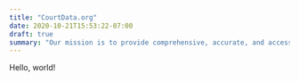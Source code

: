 ```yaml
---
title: "CourtData.org"
date: 2020-10-21T15:53:22-07:00
draft: true
summary: "Our mission is to provide comprehensive, accurate, and accessible information from the U.S. Supreme Court. Our plain-English case summaries are written and edited by lawyers, accompanied by the official published copy of the case in pdf format. Each case includes the audio and official transcript of all oral arguments, to the extent those files are available. Our team has also compiled links to external resources, such as commentary and analysis, relevant to each case."
---
```


Hello, world!